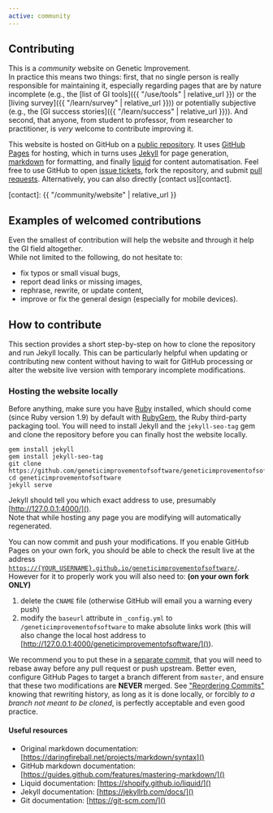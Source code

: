 ```yaml
---
active: community
---
```


## Contributing

This is a _community_ website on Genetic Improvement.  
In practice this means two things:
first, that no single person is really responsible for maintaining it, especially regarding pages that are by nature incomplete (e.g., the [list of GI tools]({{ "/use/tools" | relative_url }}) or the [living survey]({{ "/learn/survey" | relative_url }})) or potentially subjective (e.g., the [GI success stories]({{ "/learn/success" | relative_url }})).
And second, that anyone, from student to professor, from researcher to practitioner, is _very_ welcome to contribute improving it.

This website is hosted on GitHub on a [public repository][public].
It uses [GitHub Pages][pages] for hosting, which in turns uses [Jekyll][] for page generation, [markdown][] for formatting, and finally [liquid][] for content automatisation.
Feel free to use GitHub to open [issue tickets][issues], fork the repository, and submit [pull requests][pulls].
Alternatively, you can also directly [contact us][contact].

[public]: https://github.com/geneticimprovementofsoftware/geneticimprovementofsoftware.github.io
[issues]: https://github.com/geneticimprovementofsoftware/geneticimprovementofsoftware.github.io/issues
[pulls]: https://github.com/geneticimprovementofsoftware/geneticimprovementofsoftware.github.io/pulls
[contact]: {{ "/community/website" | relative_url }}

[pages]: https://pages.github.com/
[jekyll]: https://jekyllrb.com/
[markdown]: https://daringfireball.net/projects/markdown/
[liquid]: https://github.com/Shopify/liquid/wiki


## Examples of welcomed contributions

Even the smallest of contribution will help the website and through it help the GI field altogether.  
While not limited to the following, do not hesitate to:
- fix typos or small visual bugs,
- report dead links or missing images,
- rephrase, rewrite, or update content,
- improve or fix the general design (especially for mobile devices).


## How to contribute

This section provides a short step-by-step on how to clone the repository and run Jekyll locally.
This can be particularly helpful when updating or contributing new content without having to wait for GitHub processing or alter the website live version with temporary incomplete modifications.

### Hosting the website locally

Before anything, make sure you have [Ruby][] installed, which should come (since Ruby version 1.9) by default with [RubyGem][], the Ruby third-party packaging tool.
You will need to install Jekyll and the `jekyll-seo-tag` gem and clone the repository before you can finally host the website locally.

[ruby]: https://www.ruby-lang.org/en/
[rubygem]: https://rubygems.org/

    gem install jekyll
    gem install jekyll-seo-tag
    git clone https://github.com/geneticimprovementofsoftware/geneticimprovementofsoftware.github.io.git
    cd geneticimprovementofsoftware
    jekyll serve

Jekyll should tell you which exact address to use, presumably [http://127.0.0.1:4000/]().  
Note that while hosting any page you are modifying will automatically regenerated.

You can now commit and push your modifications.
If you enable GitHub Pages on your own fork, you should be able to check the result live at the address [`https://{YOUR_USERNAME}.github.io/geneticimprovementofsoftware/`](https://bloa.github.io/geneticimprovementofsoftware/).
However for it to properly work you will also need to: **(on your own fork ONLY)**

1. delete the `CNAME` file (otherwise GitHub will email you a warning every push)
2. modify the `baseurl` attribute in `_config.yml` to `/geneticimprovementofsoftware` to make absolute links work (this will also change the local host address to [http://127.0.0.1:4000/geneticimprovementofsoftware/]()).

We recommend you to put these in a [separate commit](https://github.com/bloa/geneticimprovementofsoftware/commit/5195c1f3852913596cc8c026ecf92e7367dd4266), that you will need to rebase away before any pull request or push upstream.
Better even, configure GitHub Pages to target a branch different from `master`, and ensure that these two modifications are **NEVER** merged.
See ["Reordering Commits"](https://git-scm.com/book/en/v2/Git-Tools-Rewriting-History) knowing that rewriting history, as long as it is done locally, or forcibly _to a branch not meant to be cloned_, is perfectly acceptable and even good practice.


#### Useful resources

- Original markdown documentation: [https://daringfireball.net/projects/markdown/syntax]()
- GitHub markdown documentation: [https://guides.github.com/features/mastering-markdown/]()
- Liquid documentation: [https://shopify.github.io/liquid/]()
- Jekyll documentation: [https://jekyllrb.com/docs/]()
- Git documentation: [https://git-scm.com/]()

